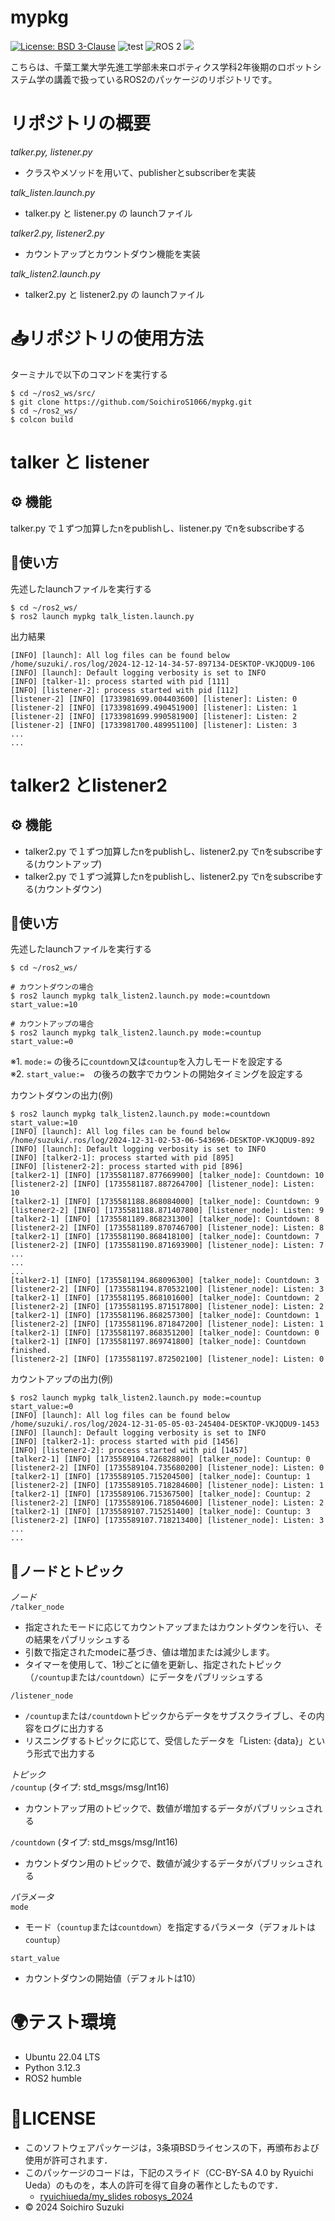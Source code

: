 # mypkg
[![License: BSD 3-Clause](https://img.shields.io/badge/License-BSD%203--Clause-blue.svg)](https://opensource.org/licenses/BSD-3-Clause)
![test](https://github.com/SoichiroS1066/mypkg/actions/workflows/test2.yml/badge.svg)
<img src="https://img.shields.io/badge/ROS%202-00A1A7.svg?logo=ros&logoColor=white&style=for-the-badge" alt="ROS 2">
<img src="https://img.shields.io/badge/-Python-yellow.svg?logo=python&style=for-the-badge">


こちらは、千葉工業大学先進工学部未来ロボティクス学科2年後期のロボットシステム学の講義で扱っているROS2のパッケージのリポジトリです。

# リポジトリの概要
*talker.py, listener.py*
- クラスやメソッドを用いて、publisherとsubscriberを実装

*talk_listen.launch.py*
- talker.py と listener.py の launchファイル

*talker2.py, listener2.py*
- カウントアップとカウントダウン機能を実装

*talk_listen2.launch.py*
- talker2.py と listener2.py の launchファイル

# 📥リポジトリの使用方法

ターミナルで以下のコマンドを実行する
```
$ cd ~/ros2_ws/src/
$ git clone https://github.com/SoichiroS1066/mypkg.git
$ cd ~/ros2_ws/
$ colcon build
```

# talker と listener

## ⚙️ 機能

talker.py で１ずつ加算したnをpublishし、listener.py でnをsubscribeする

## 📝使い方
先述したlaunchファイルを実行する
```
$ cd ~/ros2_ws/
$ ros2 launch mypkg talk_listen.launch.py
```  
出力結果
```
[INFO] [launch]: All log files can be found below /home/suzuki/.ros/log/2024-12-12-14-34-57-897134-DESKTOP-VKJQDU9-106
[INFO] [launch]: Default logging verbosity is set to INFO
[INFO] [talker-1]: process started with pid [111]
[INFO] [listener-2]: process started with pid [112]
[listener-2] [INFO] [1733981699.004403600] [listener]: Listen: 0
[listener-2] [INFO] [1733981699.490451900] [listener]: Listen: 1
[listener-2] [INFO] [1733981699.990581900] [listener]: Listen: 2
[listener-2] [INFO] [1733981700.489951100] [listener]: Listen: 3
...
...
```  

# talker2 とlistener2

## ⚙️ 機能
- talker2.py で１ずつ加算したnをpublishし、listener2.py でnをsubscribeする(カウントアップ)   
- talker2.py で１ずつ減算したnをpublishし、listener2.py でnをsubscribeする(カウントダウン)   

## 📝使い方
先述したlaunchファイルを実行する
```
$ cd ~/ros2_ws/
   
# カウントダウンの場合   
$ ros2 launch mypkg talk_listen2.launch.py mode:=countdown start_value:=10   
   
# カウントアップの場合   
$ ros2 launch mypkg talk_listen2.launch.py mode:=countup start_value:=0   
```   
※1. `mode:=` の後ろに`countdown`又は`countup`を入力しモードを設定する   
※2. `start_value:=`　の後ろの数字でカウントの開始タイミングを設定する   
   
カウントダウンの出力(例)
```
$ ros2 launch mypkg talk_listen2.launch.py mode:=countdown start_value:=10
[INFO] [launch]: All log files can be found below /home/suzuki/.ros/log/2024-12-31-02-53-06-543696-DESKTOP-VKJQDU9-892
[INFO] [launch]: Default logging verbosity is set to INFO
[INFO] [talker2-1]: process started with pid [895]
[INFO] [listener2-2]: process started with pid [896]
[talker2-1] [INFO] [1735581187.877669900] [talker_node]: Countdown: 10
[listener2-2] [INFO] [1735581187.887264700] [listener_node]: Listen: 10
[talker2-1] [INFO] [1735581188.868084000] [talker_node]: Countdown: 9
[listener2-2] [INFO] [1735581188.871407800] [listener_node]: Listen: 9
[talker2-1] [INFO] [1735581189.868231300] [talker_node]: Countdown: 8
[listener2-2] [INFO] [1735581189.870746700] [listener_node]: Listen: 8
[talker2-1] [INFO] [1735581190.868418100] [talker_node]: Countdown: 7
[listener2-2] [INFO] [1735581190.871693900] [listener_node]: Listen: 7
...
...
...
[talker2-1] [INFO] [1735581194.868096300] [talker_node]: Countdown: 3
[listener2-2] [INFO] [1735581194.870532100] [listener_node]: Listen: 3
[talker2-1] [INFO] [1735581195.868101600] [talker_node]: Countdown: 2
[listener2-2] [INFO] [1735581195.871517800] [listener_node]: Listen: 2
[talker2-1] [INFO] [1735581196.868257300] [talker_node]: Countdown: 1
[listener2-2] [INFO] [1735581196.871847200] [listener_node]: Listen: 1
[talker2-1] [INFO] [1735581197.868351200] [talker_node]: Countdown: 0
[talker2-1] [INFO] [1735581197.869741800] [talker_node]: Countdown finished.
[listener2-2] [INFO] [1735581197.872502100] [listener_node]: Listen: 0
```
   
カウントアップの出力(例)   
```
$ ros2 launch mypkg talk_listen2.launch.py mode:=countup start_value:=0
[INFO] [launch]: All log files can be found below /home/suzuki/.ros/log/2024-12-31-05-05-03-245404-DESKTOP-VKJQDU9-1453
[INFO] [launch]: Default logging verbosity is set to INFO
[INFO] [talker2-1]: process started with pid [1456]
[INFO] [listener2-2]: process started with pid [1457]
[talker2-1] [INFO] [1735589104.726828800] [talker_node]: Countup: 0
[listener2-2] [INFO] [1735589104.735680200] [listener_node]: Listen: 0
[talker2-1] [INFO] [1735589105.715204500] [talker_node]: Countup: 1
[listener2-2] [INFO] [1735589105.718284600] [listener_node]: Listen: 1
[talker2-1] [INFO] [1735589106.715367500] [talker_node]: Countup: 2
[listener2-2] [INFO] [1735589106.718504600] [listener_node]: Listen: 2
[talker2-1] [INFO] [1735589107.715251400] [talker_node]: Countup: 3
[listener2-2] [INFO] [1735589107.718213400] [listener_node]: Listen: 3
...
...
```   


## 💬ノードとトピック
*ノード*   
`/talker_node`   
- 指定されたモードに応じてカウントアップまたはカウントダウンを行い、その結果をパブリッシュする   
- 引数で指定されたmodeに基づき、値は増加または減少します。   
- タイマーを使用して、1秒ごとに値を更新し、指定されたトピック（`/countup`または`/countdown`）にデータをパブリッシュする   
   
`/listener_node`   
- `/countup`または`/countdown`トピックからデータをサブスクライブし、その内容をログに出力する   
- リスニングするトピックに応じて、受信したデータを「Listen: {data}」という形式で出力する   
   
*トピック*   
`/countup` (タイプ: std_msgs/msg/Int16)   
- カウントアップ用のトピックで、数値が増加するデータがパブリッシュされる

`/countdown` (タイプ: std_msgs/msg/Int16)   
- カウントダウン用のトピックで、数値が減少するデータがパブリッシュされる   

*パラメータ*   
`mode`  
- モード（`countup`または`countdown`）を指定するパラメータ（デフォルトは`countup`）

`start_value`   
- カウントダウンの開始値（デフォルトは10）

# 🌍テスト環境
- Ubuntu 22.04 LTS
- Python 3.12.3
- ROS2 humble

# 📄LICENSE

- このソフトウェアパッケージは，3条項BSDライセンスの下，再頒布および使用が許可されます．
- このパッケージのコードは，下記のスライド（CC-BY-SA 4.0 by Ryuichi Ueda）のものを，本人の許可を得て自身の著作としたものです．
    - [ryuichiueda/my_slides robosys_2024](https://github.com/ryuichiueda/my_slides/tree/master/robosys_2024)
- © 2024 Soichiro Suzuki
